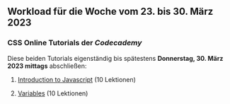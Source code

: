## Workload für die Woche vom 23. bis 30. März 2023

### CSS Online Tutorials der *Codecademy*

Diese beiden Tutorials eigenständig bis spätestens **Donnerstag, 30. März 2023 mittags** abschließen:

1. [Introduction to Javascript](https://www.codecademy.com/courses/introduction-to-javascript/lessons/introduction-to-javascript/) (10 Lektionen)

2. [Variables](https://www.codecademy.com/courses/introduction-to-javascript/lessons/variables/) (10 Lektionen)

